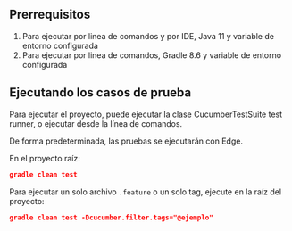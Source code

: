 ## Prerrequisitos

1. Para ejecutar por linea de comandos y por IDE, Java 11 y variable de entorno configurada
2. Para ejecutar por linea de comandos, Gradle 8.6 y variable de entorno configurada 

## Ejecutando los casos de prueba

Para ejecutar el proyecto, puede ejecutar la clase CucumberTestSuite test runner, o ejecutar desde la línea de comandos.

De forma predeterminada, las pruebas se ejecutarán con Edge.

En el proyecto raíz:

```json
gradle clean test
```
Para ejecutar un solo archivo `.feature` o un solo tag, ejecute en la raíz del proyecto:

```json
gradle clean test -Dcucumber.filter.tags="@ejemplo"